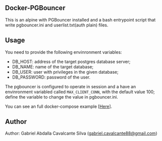 Docker-PGBouncer
----------------

This is an alpine with PGBouncer installed and a bash entrypoint script that write
pgbouncer.ini and userlist.txt(auth plain) files.

Usage
-----

You need to provide the following envinronment variables:

 * DB_HOST: address of the target postgres database server;
 * DB_NAME: name of the target database;
 * DB_USER: user with privileges in the given database;
 * DB_PASSWORD: password of the user.
 
The pgbouncer is configured to operate in session and a have an envinronment variabled called `MAX_CLIENT_CONN`, with
the default value 100; define the variable to change the value in pgbouncer.ini.

You can see an full docker-compose example [[Here](https://github.com/gcavalcante8808/docker-pgbouncer/blob/master/docker-compose.yml)].

Author
------

Author: Gabriel Abdalla Cavalcante Silva (gabriel.cavalcante88@gmail.com)

